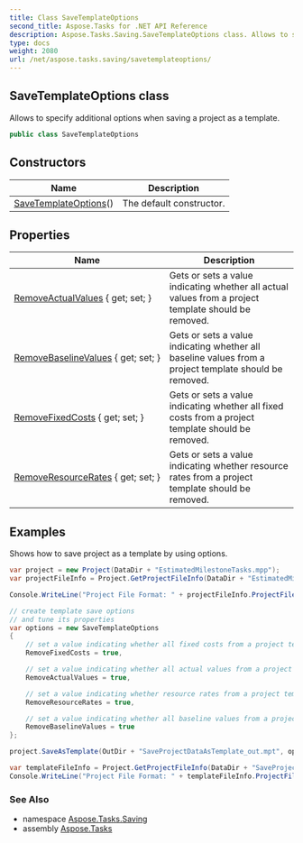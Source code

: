 ```yaml
---
title: Class SaveTemplateOptions
second_title: Aspose.Tasks for .NET API Reference
description: Aspose.Tasks.Saving.SaveTemplateOptions class. Allows to specify additional options when saving a project as a template
type: docs
weight: 2080
url: /net/aspose.tasks.saving/savetemplateoptions/
---
```

## SaveTemplateOptions class

Allows to specify additional options when saving a project as a template.

```csharp
public class SaveTemplateOptions
```

## Constructors

| Name | Description |
| --- | --- |
| [SaveTemplateOptions](savetemplateoptions/)() | The default constructor. |

## Properties

| Name | Description |
| --- | --- |
| [RemoveActualValues](../../aspose.tasks.saving/savetemplateoptions/removeactualvalues/) { get; set; } | Gets or sets a value indicating whether all actual values from a project template should be removed. |
| [RemoveBaselineValues](../../aspose.tasks.saving/savetemplateoptions/removebaselinevalues/) { get; set; } | Gets or sets a value indicating whether all baseline values from a project template should be removed. |
| [RemoveFixedCosts](../../aspose.tasks.saving/savetemplateoptions/removefixedcosts/) { get; set; } | Gets or sets a value indicating whether all fixed costs from a project template should be removed. |
| [RemoveResourceRates](../../aspose.tasks.saving/savetemplateoptions/removeresourcerates/) { get; set; } | Gets or sets a value indicating whether resource rates from a project template should be removed. |

## Examples

Shows how to save project as a template by using options.

```csharp
var project = new Project(DataDir + "EstimatedMilestoneTasks.mpp");
var projectFileInfo = Project.GetProjectFileInfo(DataDir + "EstimatedMilestoneTasks.mpp");

Console.WriteLine("Project File Format: " + projectFileInfo.ProjectFileFormat);

// create template save options
// and tune its properties
var options = new SaveTemplateOptions
{
    // set a value indicating whether all fixed costs from a project template should be removed
    RemoveFixedCosts = true,

    // set a value indicating whether all actual values from a project template should be removed
    RemoveActualValues = true,

    // set a value indicating whether resource rates from a project template should be removed
    RemoveResourceRates = true,

    // set a value indicating whether all baseline values from a project template should be removed
    RemoveBaselineValues = true
};

project.SaveAsTemplate(OutDir + "SaveProjectDataAsTemplate_out.mpt", options);

var templateFileInfo = Project.GetProjectFileInfo(DataDir + "SaveProjectDataAsTemplate_out.mpt");
Console.WriteLine("Project File Format: " + templateFileInfo.ProjectFileFormat);
```

### See Also

* namespace [Aspose.Tasks.Saving](../../aspose.tasks.saving/)
* assembly [Aspose.Tasks](../../)


